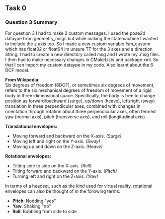 ## Task 0

### Question 3 Summary

For question 3 I had to make 2 custom messages. I used the pose2d dataype from geometry_msgs but while making the statemachine I wanted to include the z axis too. So I made a new custom variable fsm_custom which has float32 or float64 im unsure TT for the 3 axes and a direction String. I had to create a new directory called msg and I wrote my .msg files. I then had to make necessary changes in CMakeLists and package.xml. So that I can import my custom dataype in my code. Also learnt about the 6 DOF model.

**From Wikipedia**:  
Six degrees of freedom (6DOF), or sometimes six degrees of movement, refers to the six mechanical degrees of freedom of movement of a rigid body in three-dimensional space. Specifically, the body is free to change position as forward/backward (surge), up/down (heave), left/right (sway) translation in three perpendicular axes, combined with changes in orientation through rotation about three perpendicular axes, often termed yaw (normal axis), pitch (transverse axis), and roll (longitudinal axis).

**Translational envelopes:**
- Moving forward and backward on the X-axis. *(Surge)*
- Moving left and right on the Y-axis. *(Sway)*
- Moving up and down on the Z-axis. *(Heave)*

**Rotational envelopes:**
- Tilting side to side on the X-axis. *(Roll)*
- Tilting forward and backward on the Y-axis. *(Pitch)*
- Turning left and right on the Z-axis. *(Yaw)*

In terms of a headset, such as the kind used for virtual reality, rotational envelopes can also be thought of in the following terms:
- **Pitch**: Nodding "yes"
- **Yaw**: Shaking "no"
- **Roll**: Bobbling from side to side
